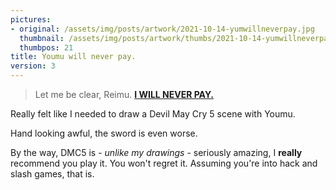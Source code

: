 ```yaml
---
pictures:
- original: /assets/img/posts/artwork/2021-10-14-yumwillneverpay.jpg
  thumbnail: /assets/img/posts/artwork/thumbs/2021-10-14-yumwillneverpay.jpg
  thumbpos: 21
title: Youmu will never pay.
version: 3
---
```

> Let me be clear, Reimu.
> **[I WILL NEVER PAY.](https://youtu.be/WykFCYIDSbQ?t=798)**

Really felt like I needed to draw a Devil May Cry 5 scene with Youmu.

Hand looking awful, the sword is even worse.

By the way, DMC5 is - *unlike my drawings* - seriously amazing, I **really** recommend you play it. You won't regret it. Assuming you're into hack and slash games, that is.
